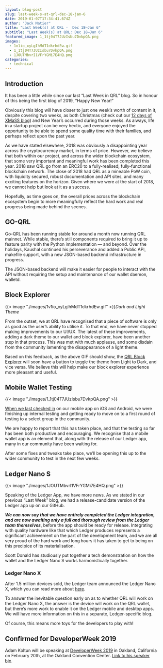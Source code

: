 ```yaml
---
layout: blog-post
slug: last-week-s-at-qrl-dec-18-jan-6
date: 2019-01-07T17:34:41.674Z
author: "Jack Matier"
title: "Last Week(s) at QRL -  Dec 18–Jan 6"
subtitle: "Last Week(s) at QRL: Dec 18–Jan 6"
featured_image: 1_1tj04T7JUzIsbu7DvkpQA.png
images:
  - 1v1io_xyLgIhMdT1dkrhdEw.gif
  - 1_1tj04T7JUzIsbu7DvkpQA.png
  - 1JOUTMbvrI1VFrYGMi7E4HQ.png
categories:
  - technical 
---
```


## Introduction

It has been a little while since our last “Last Week in QRL” blog. So in honour of this being the first blog of 2019, “Happy New Year!”

Obviously this blog will have closer to just one week’s worth of content in it, despite covering two weeks, as both Christmas (check out our [12 days of XMaSS blog](/blog/12-days-of-xmass)) and New Year’s occurred during those weeks. As always, life in a startup project can be very hectic, and everyone enjoyed the opportunity to be able to spend some quality time with their families, and perhaps reflect upon the past year.

As we have stated elsewhere, 2018 was obviously a disappointing year across the cryptocurrency market, in terms of price. However, we believe that both within our project, and across the wider blockchain ecosystem, that some very important and meaningful work has been completed this year. 2018 saw QRL go from an ERC20 to a fully-realised, fully-functional blockchain network. The close of 2018 had QRL as a mineable PoW coin, with liquidity secured, robust documentation and API sites, and many exciting features on the horizon. Given where we were at the start of 2018, we cannot help but look at it as a success.

Hopefully, as time goes on, the overall prices across the blockchain ecosystem begin to more meaningfully reflect the hard work and real progress being made behind the scenes.

## GO-QRL

Go-QRL has been running stable for around a month now running QRL mainnet. While stable, there’s still components required to bring it up to feature parity with the Python implementation — and beyond. Over the holidays, Kaushal continued his perseverance and added a Public API, makefile support, with a new JSON-based backend infrastructure in progress.

The JSON-based backend will make it easier for people to interact with the API without requiring the setup and maintenance of our wallet daemon, walletd.

## Block Explorer

{{< image "./images/1v1io_xyLgIhMdT1dkrhdEw.gif" >}}*Dark and Light Theme*

From the outset, we at QRL have recognised that a piece of software is only as good as the user’s ability to utilise it. To that end, we have never stopped making improvements to our UI/UX. The latest of these improvements, adding a dark theme to our wallet and block explorer, have been another step in that process. This was met with much applause, and some disdain from the community lamenting the disappearance of a light theme.

Based on this feedback, as the above GIF should show, the [QRL Block Explorer](https://explorer.theqrl.org/) will soon have a button to toggle the theme from Light to Dark, and vice versa. We believe this will help make our block explorer experience more pleasant and useful.

## Mobile Wallet Testing

{{< image "./images/1_1tj04T7JUzIsbu7DvkpQA.png" >}}

[When we last checked in](/blog/last-week-s-in-qrl-december-4th-17th-2018) on our mobile app on iOS and Android, we were finishing up internal testing and getting ready to move on to a first round of testing to a select group in the community.

We are happy to report that this has taken place, and that the testing so far has been both productive and encouraging. We recognise that a mobile wallet app is an element that, along with the release of our Ledger app, many in our community have been waiting for.

After some fixes and tweaks take place, we’ll be opening this up to the wider community to test in the next few weeks.

## Ledger Nano S

{{< image "./images/1JOUTMbvrI1VFrYGMi7E4HQ.png" >}}

Speaking of the Ledger App, we have more news. As we stated in our previous “Last Week” blog, we had a release-candidate version of the Ledger app up on our GitHub.

***We can now say that we have entirely completed the Ledger integration, and are now awaiting only a full and thorough review from the Ledger team themselves***, before the app should be ready for release. Integrating with quality hardware like that which Ledger produces represents a significant achievement on the part of the development team, and we are all very proud of the hard work and long hours it has taken to get to being on this precipice of its materialisation.

Scott Donald has studiously put together a tech demonstration on how the wallet and the Ledger Nano S works harmonistically together.


### Ledger Nano X

After 1.5 million devices sold, the Ledger team announced the Ledger Nano X, which you can read more about [here](https://www.ledger.com/pages/ledger-nano-x).

To answer the inevitable question early on as to whether QRL will work on the Ledger Nano X, the answer is the device will work on the QRL wallet, but there’s more work to enable it on the Ledger mobile and desktop apps. We will have more information on this in a separate, Ledger-specific blog.

Of course, this means more toys for the developers to play with!

## Confirmed for DeveloperWeek 2019

Adam Koltun will be speaking at [DeveloperWeek 2019](https://www.developerweek.com/) in Oakland, California on February 20th, at the Oakland Convention Center. [Link to his speaker bio](https://developerweek2019.sched.com/speaker/adam_koltun.1yz9ak9c).